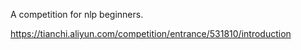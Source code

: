 A competition for nlp beginners.

https://tianchi.aliyun.com/competition/entrance/531810/introduction
